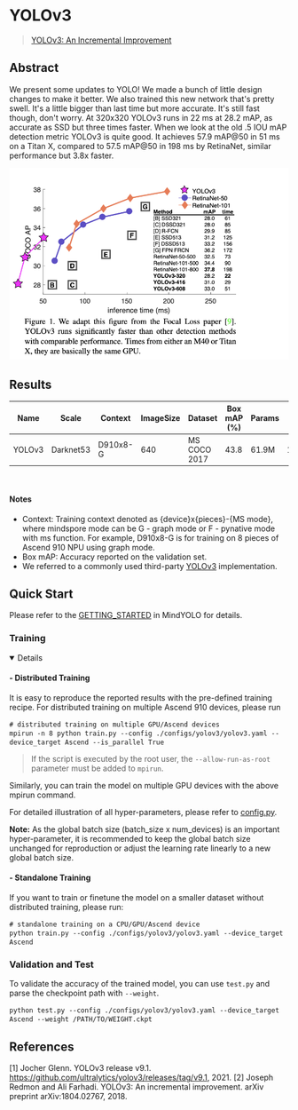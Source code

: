 # YOLOv3

> [YOLOv3: An Incremental Improvement](https://arxiv.org/pdf/1804.02767.pdf)

## Abstract
We present some updates to YOLO! We made a bunch of little design changes to make it better. We also trained this new network that's pretty swell. It's a little bigger than last time but more accurate. It's still fast though, don't worry. At 320x320 YOLOv3 runs in 22 ms at 28.2 mAP, as accurate as SSD but three times faster. When we look at the old .5 IOU mAP detection metric YOLOv3 is quite good. It achieves 57.9 mAP@50 in 51 ms on a Titan X, compared to 57.5 mAP@50 in 198 ms by RetinaNet, similar performance but 3.8x faster. 

<div align=center>
<img src="https://raw.githubusercontent.com/zhanghuiyao/pics/main/mindyolo202304071143644.png"/>
</div>

## Results

<div align="center">

| Name   | Scale     | Context  | ImageSize | Dataset      | Box mAP (%) | Params  | FLOPs  | Recipe                                                                                        | Download                                                                                                      |
|--------|-----------|----------|-----------|--------------|-------------|---------|--------|-----------------------------------------------------------------------------------------------|---------------------------------------------------------------------------------------------------------------|
| YOLOv3 | Darknet53 | D910x8-G | 640       | MS COCO 2017 | 43.8        | 61.9M   | 156.4G | [yaml](https://github.com/mindspore-lab/mindyolo/blob/master/configs/yolov3/yolov3.yaml)      | [weights](https://download.mindspore.cn/toolkits/mindyolo/yolov3/yolov3-darknet53_300e_mAP438-4cddcb38.ckpt)  |

</div>
<br>

#### Notes

- Context: Training context denoted as {device}x{pieces}-{MS mode}, where mindspore mode can be G - graph mode or F - pynative mode with ms function. For example, D910x8-G is for training on 8 pieces of Ascend 910 NPU using graph mode.
- Box mAP: Accuracy reported on the validation set.
- We referred to a commonly used third-party [YOLOv3](https://github.com/ultralytics/yolov3) implementation.

## Quick Start

Please refer to the [GETTING_STARTED](https://github.com/mindspore-lab/mindyolo/blob/master/GETTING_STARTED.md) in MindYOLO for details.

### Training

<details open>

#### - Distributed Training

It is easy to reproduce the reported results with the pre-defined training recipe. For distributed training on multiple Ascend 910 devices, please run
```shell
# distributed training on multiple GPU/Ascend devices
mpirun -n 8 python train.py --config ./configs/yolov3/yolov3.yaml --device_target Ascend --is_parallel True
```
> If the script is executed by the root user, the `--allow-run-as-root` parameter must be added to `mpirun`.

Similarly, you can train the model on multiple GPU devices with the above mpirun command.

For detailed illustration of all hyper-parameters, please refer to [config.py](https://github.com/mindspore-lab/mindyolo/blob/master/mindyolo/utils/config.py).

**Note:**  As the global batch size  (batch_size x num_devices) is an important hyper-parameter, it is recommended to keep the global batch size unchanged for reproduction or adjust the learning rate linearly to a new global batch size.

#### - Standalone Training

If you want to train or finetune the model on a smaller dataset without distributed training, please run:

```shell
# standalone training on a CPU/GPU/Ascend device
python train.py --config ./configs/yolov3/yolov3.yaml --device_target Ascend
```

</details>

### Validation and Test

To validate the accuracy of the trained model, you can use `test.py` and parse the checkpoint path with `--weight`.

```
python test.py --config ./configs/yolov3/yolov3.yaml --device_target Ascend --weight /PATH/TO/WEIGHT.ckpt
```

## References

<!--- Guideline: Citation format should follow GB/T 7714. -->
[1] Jocher Glenn. YOLOv3 release v9.1. https://github.com/ultralytics/yolov3/releases/tag/v9.1, 2021.
[2] Joseph Redmon and Ali Farhadi. YOLOv3: An incremental improvement. arXiv preprint arXiv:1804.02767, 2018.
